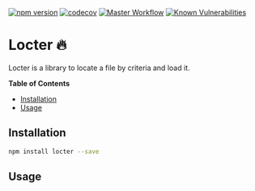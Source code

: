 [![npm version](https://badge.fury.io/js/locter.svg)](https://badge.fury.io/js/locter)
[![codecov](https://codecov.io/gh/Tada5hi/locter/branch/master/graph/badge.svg?token=4KNSG8L13V)](https://codecov.io/gh/Tada5hi/locter)
[![Master Workflow](https://github.com/Tada5hi/locter/workflows/main/badge.svg)](https://github.com/Tada5hi/locter)
[![Known Vulnerabilities](https://snyk.io/test/github/Tada5hi/locter/badge.svg?targetFile=package.json)](https://snyk.io/test/github/Tada5hi/locter?targetFile=package.json)

# Locter 🔥
Locter is a library to locate a file by criteria and load it.

**Table of Contents**

- [Installation](#installation)
- [Usage](#usage)

## Installation

```bash
npm install locter --save
```

## Usage
